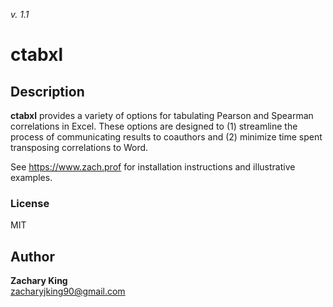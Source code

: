 _v. 1.1_  

ctabxl
==============================================================

Description
-----------

**ctabxl** provides a variety of options for tabulating Pearson and Spearman correlations in Excel.
These options are designed to (1) streamline the process of communicating results to coauthors and
(2) minimize time spent transposing correlations to Word.

See https://www.zach.prof for installation instructions and illustrative examples.

### License
MIT

Author
------

**Zachary King**  
zacharyjking90@gmail.com  
